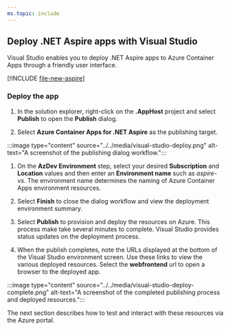 ```yaml
---
ms.topic: include
---
```


## Deploy .NET Aspire apps with Visual Studio

Visual Studio enables you to deploy .NET Aspire apps to Azure Container Apps through a friendly user interface.

[!INCLUDE [file-new-aspire](../../../includes/file-new-aspire.md)]

### Deploy the app

1. In the solution explorer, right-click on the **.AppHost** project and select **Publish** to open the **Publish** dialog.

1. Select **Azure Container Apps for .NET Aspire** as the publishing target.

:::image type="content" source="../../media/visual-studio-deploy.png" alt-text="A screenshot of the publishing dialog workflow.":::

1. On the **AzDev Environment** step, select your desired **Subscription** and **Location** values and then enter an **Environment name** such as *aspire-vs*. The environment name determines the naming of Azure Container Apps environment resources.

1. Select **Finish** to close the dialog workflow and view the deployment environment summary.

1. Select **Publish** to provision and deploy the resources on Azure. This process make take several minutes to complete. Visual Studio provides status updates on the deployment process.

1. When the publish completes, note the URLs displayed at the bottom of the Visual Studio environment screen. Use these links to view the various deployed resources. Select the **webfrontend** url to open a browser to the deployed app.

:::image type="content" source="../../media/visual-studio-deploy-complete.png" alt-text="A screenshot of the completed publishing process and deployed resources.":::

The next section describes how to test and interact with these resources via the Azure portal.
